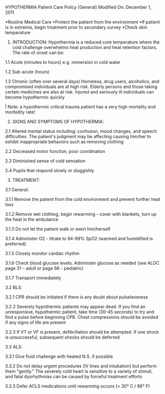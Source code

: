 HYPOTHERMIA
Patient Care Policy (General)
Modified On: December 1, 2011

•Routine Medical Care
•Protect the patient from the environment
•If patient is in extremis, begin treatment prior to secondary survey
•Check skin temperature

1. INTRODUCTION: Hypothermia is a reduced core temperature where the cold challenge overwhelms heat production and heat retention factors. The rate of onset can be:

1.1 Acute (minutes to hours) e.g. immersion in cold water

1.2 Sub-acute (hours)

1.3 Chronic (often over several days) Homeless, drug users, alcoholics, and compromised individuals are at high risk. Elderly persons and those taking certain medicines are also at risk. Injured and seriously ill individuals can become hypothermic quickly

Î Note: a hypothermic critical trauma patient has a very high mortality and morbidity rate!

2. SIGNS AND SYMPTOMS OF HYPOTHERMIA:

2.1 Altered mental status including: confusion, mood changes, and speech difficulties. The patient's judgment may be affecting causing him/her to exhibit inappropriate behaviors such as removing clothing

2.2 Decreased motor function, poor coordination

2.3 Diminished sense of cold sensation

2.4 Pupils that respond slowly or sluggishly

3. TREATMENT:

3.1 General:

3.1.1 Remove the patient from the cold environment and prevent further heat loss

3.1.2 Remove wet clothing, begin rewarming - cover with blankets, turn up the heat in the ambulance

3.1.3 Do not let the patient walk or exert him/herself

3.1.4 Administer O2 - titrate to 94-99% SpO2 (warmed and humidified is preferred)

3.1.5 Closely monitor cardiac rhythm

3.1.6 Check blood glucose levels. Administer glucose as needed (see ALOC page 31 – adult or page 66 - pediatric)

3.1.7 Transport immediately

3.2 BLS:

3.2.1 CPR should be initiated if there is any doubt about pulselessness

3.2.2 Severely hypothermic patients may appear dead. If you find an unresponsive, hypothermic patient, take time (30-45 seconds) to try and find a pulse before beginning CPR. Chest compressions should be avoided if any signs of life are present

3.2.3 If VT or VF is present, defibrillation should be attempted. If one shock is unsuccessful, subsequent shocks should be deferred

3.3 ALS:

3.3.1 Give fluid challenge with heated N.S. if possible

3.3.2 Do not delay urgent procedures (IV lines and intubation) but perform them "gently." The severely cold heart is sensitive to a variety of stimuli, and fatal dysrhythmias can be caused by forceful treatment efforts

3.3.3 Defer ACLS medications until rewarming occurs (> 30° C / 86° F)

